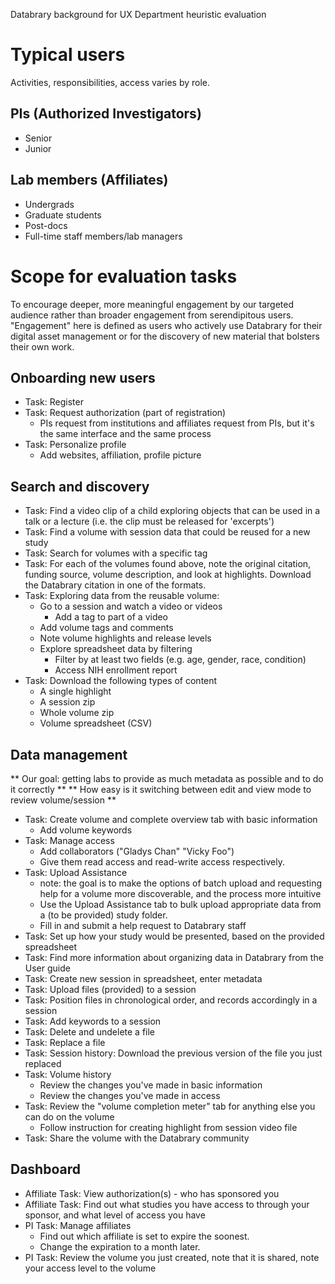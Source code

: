 Databrary background for UX Department heuristic evaluation

# Typical users

Activities, responsibilities, access varies by role.

## PIs (Authorized Investigators)

- Senior
- Junior

## Lab members (Affiliates)

- Undergrads
- Graduate students
- Post-docs
- Full-time staff members/lab managers

# Scope for evaluation tasks

To encourage deeper, more meaningful engagement by our targeted audience rather than broader engagement from serendipitous users. "Engagement" here is defined as users who actively use Databrary for their digital asset management or for the discovery of new material that bolsters their own work.

## Onboarding new users

- Task: Register
- Task: Request authorization (part of registration)
	- PIs request from institutions and affiliates request from PIs, but it's the same interface and the same process
- Task: Personalize profile
	- Add websites, affiliation, profile picture

## Search and discovery

- Task: Find a video clip of a child exploring objects that can be used in a talk or a lecture (i.e. the clip must be released for 'excerpts')
- Task: Find a volume with session data that could be reused for a new study
- Task: Search for volumes with a specific tag
- Task: For each of the volumes found above, note the original citation, funding source, volume description, and look at highlights. Download the Databrary citation in one of the formats. 
- Task: Exploring data from the reusable volume:
	- Go to a session and watch a video or videos
		- Add a tag to part of a video
	- Add volume tags and comments
	- Note volume highlights and release levels
	- Explore spreadsheet data by filtering
		- Filter by at least two fields (e.g. age, gender, race, condition)
		- Access NIH enrollment report
- Task: Download the following types of content
	- A single highlight
	- A session zip
	- Whole volume zip 
	- Volume spreadsheet (CSV)

## Data management

** Our goal: getting labs to provide as much metadata as possible and to do it correctly **
** How easy is it switching between edit and view mode to review volume/session **

- Task: Create volume and complete overview tab with basic information
	- Add volume keywords
- Task: Manage access	
	- Add collaborators ("Gladys Chan" "Vicky Foo")
	- Give them read access and read-write access respectively.
- Task: Upload Assistance
	- note: the goal is to make the options of batch upload and requesting help for a volume more discoverable, and the process more intuitive
	- Use the Upload Assistance tab to bulk upload appropriate data from a (to be provided) study folder.
	- Fill in and submit a help request to Databrary staff
- Task: Set up how your study would be presented, based on the provided spreadsheet
- Task: Find more information about organizing data in Databrary from the User guide
- Task: Create new session in spreadsheet, enter metadata
- Task: Upload files (provided) to a session
- Task: Position files in chronological order, and records accordingly in a session
- Task: Add keywords to a session
- Task: Delete and undelete a file
- Task: Replace a file
- Task: Session history: Download the previous version of the file you just replaced
- Task: Volume history
	- Review the changes you've made in basic information
	- Review the changes you've made in access
- Task: Review the "volume completion meter" tab for anything else you can do on the volume
	- Follow instruction for creating highlight from session video file
- Task: Share the volume with the Databrary community

## Dashboard

- Affiliate Task: View authorization(s) - who has sponsored you
- Affiliate Task: Find out what studies you have access to through your sponsor, and what level of access you have
- PI Task: Manage affiliates
	- Find out which affiliate is set to expire the soonest.
	- Change the expiration to a month later.
- PI Task: Review the volume you just created, note that it is shared, note your access level to the volume

